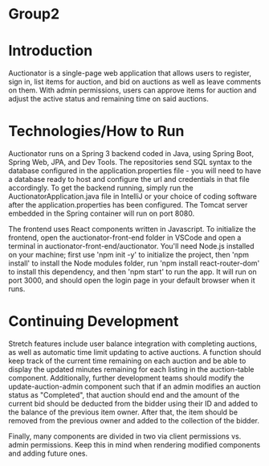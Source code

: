 # Group2

# Introduction

Auctionator is a single-page web application that allows users 
to register, sign in, list items for auction, and bid on auctions as well as leave 
comments on them. With admin permissions, users can approve items for auction and 
adjust the active status and remaining time on said auctions.

# Technologies/How to Run

Auctionator runs on a Spring 3 backend coded in Java, using Spring Boot, Spring Web, JPA, and Dev Tools.
The repositories send SQL syntax to the database configured in the application.properties file - you will
need to have a database ready to host and configure the url and credentials in that file accordingly. To
get the backend running, simply run the AuctionatorApplication.java file in IntelliJ or your choice of coding software after
the application.properties has been configured. The Tomcat server embedded in the Spring container will run
on port 8080.

The frontend uses React components written in Javascript. To initialize the frontend, open the auctionator-front-end
folder in VSCode and open a terminal in auctionator-front-end/auctionator. You'll need Node.js installed on your machine;
first use 'npm init -y' to initialize the project, then 'npm install' to install the Node modules folder, run 'npm install react-router-dom' to install this dependency, 
and then 'npm start' to run the app. It will run on port 3000, and should open the login page in your default browser when it runs.

# Continuing Development

Stretch features include user balance integration with completing auctions, as well as automatic time limit updating to active auctions.
A function should keep track of the current time remaining on each auction and be able to display the updated minutes remaining for each
listing in the auction-table component. Additionally, further development teams should modify the update-auction-admin component such
that if an admin modifies an auction status as "Completed", that auction should end and the amount of the current bid should be deducted
from the bidder using their ID and added to the balance of the previous item owner. After that, the item should be removed from the 
previous owner and added to the collection of the bidder.

Finally, many components are divided in two via client permissions vs. admin permissions. Keep this in mind when rendering modified components 
and adding future ones.
